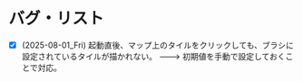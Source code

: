 # バグ・リスト

* [x] (2025-08-01_Fri) 起動直後、マップ上のタイルをクリックしても、ブラシに設定されているタイルが描かれない。 ---> 初期値を手動で設定しておくことで対応。
